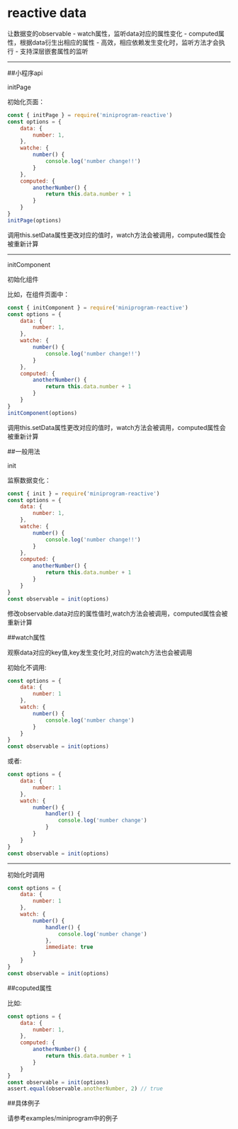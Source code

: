 # reactive data

让数据变的observable
    - watch属性，监听data对应的属性变化
    - computed属性，根据data衍生出相应的属性
    - 高效，相应依赖发生变化时，监听方法才会执行
    - 支持深层嵌套属性的监听

---

##小程序api

initPage

初始化页面：

```js
const { initPage } = require('miniprogram-reactive')
const options = {
    data: {
        number: 1,
    },
    watche: {
        number() {
            console.log('number change!!')
        }
    },
    computed: {
        anotherNumber() {
            return this.data.number + 1
        }
    }
}
initPage(options)
```

调用this.setData属性更改对应的值时，watch方法会被调用，computed属性会被重新计算

---

initComponent

初始化组件

比如，在组件页面中：
```js
const { initComponent } = require('miniprogram-reactive')
const options = {
    data: {
        number: 1,
    },
    watche: {
        number() {
            console.log('number change!!')
        }
    },
    computed: {
        anotherNumber() {
            return this.data.number + 1
        }
    }
}
initComponent(options)

```

调用this.setData属性更改对应的值时，watch方法会被调用，computed属性会被重新计算

##一般用法

init

监察数据变化：

```js
const { init } = require('miniprogram-reactive')
const options = {
    data: {
        number: 1,
    },
    watche: {
        number() {
            console.log('number change!!')
        }
    },
    computed: {
        anotherNumber() {
            return this.data.number + 1
        }
    }
}
const observable = init(options)

```

修改observable.data对应的属性值时,watch方法会被调用，computed属性会被重新计算

##watch属性

观察data对应的key值,key发生变化时,对应的watch方法也会被调用

初始化不调用:

```js
const options = {
    data: {
        number: 1
    },
    watch: {
        number() {
            console.log('number change')
        }
    }
}
const observable = init(options)
```

或者:

```js
const options = {
    data: {
        number: 1
    },
    watch: {
        number() {
            handler() {
                console.log('number change')
            }
        }
    }
}
const observable = init(options)
```

---

初始化时调用

```js
const options = {
    data: {
        number: 1
    },
    watch: {
        number() {
            handler() {
                console.log('number change')
            },
            immediate: true
        }
    }
}
const observable = init(options)
```

##coputed属性

比如:

```js
const options = {
    data: {
        number: 1,
    },
    computed: {
        anotherNumber() {
            return this.data.number + 1
        }
    }
}
const observable = init(options)
assert.equal(observable.anotherNumber, 2) // true
```

##具体例子

请参考examples/miniprogram中的例子

